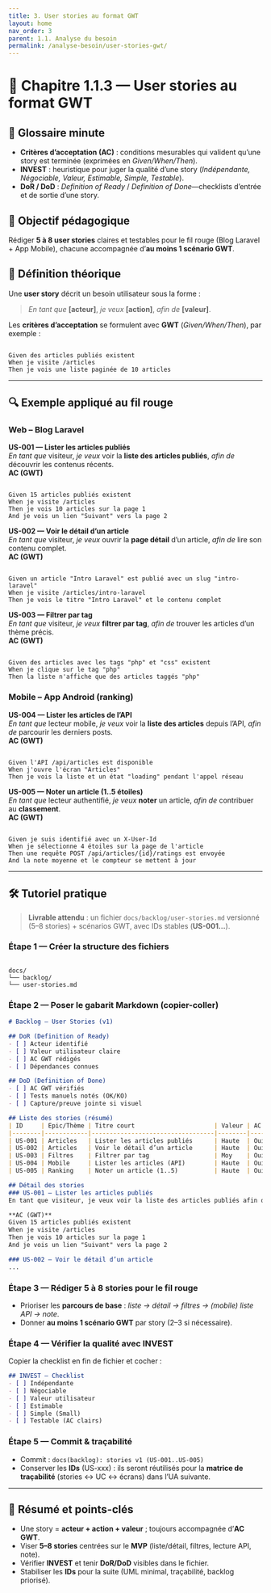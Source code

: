```yaml
---
title: 3. User stories au format GWT
layout: home
nav_order: 3
parent: 1.1. Analyse du besoin
permalink: /analyse-besoin/user-stories-gwt/
---
```


# 📘 Chapitre 1.1.3 — User stories au format GWT

## 📒 Glossaire minute
- **Critères d’acceptation (AC)** : conditions mesurables qui valident qu’une story est terminée (exprimées en *Given/When/Then*).
- **INVEST** : heuristique pour juger la qualité d’une story (*Indépendante, Négociable, Valeur, Estimable, Simple, Testable*).
- **DoR / DoD** : *Definition of Ready* / *Definition of Done*—checklists d’entrée et de sortie d’une story.

## 🎯 Objectif pédagogique
Rédiger **5 à 8 user stories** claires et testables pour le fil rouge (Blog Laravel + App Mobile), chacune accompagnée d’**au moins 1 scénario GWT**.

## 🧠 Définition théorique
Une **user story** décrit un besoin utilisateur sous la forme :
> *En tant que* **[acteur]**, *je veux* **[action]**, *afin de* **[valeur]**.

Les **critères d’acceptation** se formulent avec **GWT** (*Given/When/Then*), par exemple :
```

Given des articles publiés existent
When je visite /articles
Then je vois une liste paginée de 10 articles

```

---

## 🔍 Exemple appliqué au fil rouge

### Web – Blog Laravel
**US-001 — Lister les articles publiés**  
*En tant que* visiteur, *je veux* voir la **liste des articles publiés**, *afin de* découvrir les contenus récents.  
**AC (GWT)**  
```

Given 15 articles publiés existent
When je visite /articles
Then je vois 10 articles sur la page 1
And je vois un lien "Suivant" vers la page 2

```

**US-002 — Voir le détail d’un article**  
*En tant que* visiteur, *je veux* ouvrir la **page détail** d’un article, *afin de* lire son contenu complet.  
**AC (GWT)**
```

Given un article "Intro Laravel" est publié avec un slug "intro-laravel"
When je visite /articles/intro-laravel
Then je vois le titre "Intro Laravel" et le contenu complet

```

**US-003 — Filtrer par tag**  
*En tant que* visiteur, *je veux* **filtrer par tag**, *afin de* trouver les articles d’un thème précis.  
**AC (GWT)**
```

Given des articles avec les tags "php" et "css" existent
When je clique sur le tag "php"
Then la liste n'affiche que des articles taggés "php"

```

### Mobile – App Android (ranking)
**US-004 — Lister les articles de l’API**  
*En tant que* lecteur mobile, *je veux* voir la **liste des articles** depuis l’API, *afin de* parcourir les derniers posts.  
**AC (GWT)**
```

Given l'API /api/articles est disponible
When j'ouvre l'écran "Articles"
Then je vois la liste et un état "loading" pendant l'appel réseau

```

**US-005 — Noter un article (1..5 étoiles)**  
*En tant que* lecteur authentifié, *je veux* **noter** un article, *afin de* contribuer au **classement**.  
**AC (GWT)**
```

Given je suis identifié avec un X-User-Id
When je sélectionne 4 étoiles sur la page de l'article
Then une requête POST /api/articles/{id}/ratings est envoyée
And la note moyenne et le compteur se mettent à jour

```

---

## 🛠 Tutoriel pratique

> **Livrable attendu** : un fichier `docs/backlog/user-stories.md` versionné (5–8 stories) + scénarios GWT, avec IDs stables (**US-001…**).

### Étape 1 — Créer la structure des fichiers
```

docs/
└── backlog/
└── user-stories.md

````

### Étape 2 — Poser le gabarit Markdown (copier-coller)
```md
# Backlog – User Stories (v1)

## DoR (Definition of Ready)
- [ ] Acteur identifié
- [ ] Valeur utilisateur claire
- [ ] AC GWT rédigés
- [ ] Dépendances connues

## DoD (Definition of Done)
- [ ] AC GWT vérifiés
- [ ] Tests manuels notés (OK/KO)
- [ ] Capture/preuve jointe si visuel

## Liste des stories (résumé)
| ID     | Epic/Thème | Titre court                      | Valeur | AC GWT ? |
|--------|------------|----------------------------------|--------|---------|
| US-001 | Articles   | Lister les articles publiés      | Haute  | Oui     |
| US-002 | Articles   | Voir le détail d’un article      | Haute  | Oui     |
| US-003 | Filtres    | Filtrer par tag                  | Moy    | Oui     |
| US-004 | Mobile     | Lister les articles (API)        | Haute  | Oui     |
| US-005 | Ranking    | Noter un article (1..5)          | Haute  | Oui     |

## Détail des stories
### US-001 — Lister les articles publiés
En tant que visiteur, je veux voir la liste des articles publiés afin de découvrir les contenus récents.

**AC (GWT)**
Given 15 articles publiés existent  
When je visite /articles  
Then je vois 10 articles sur la page 1  
And je vois un lien "Suivant" vers la page 2

### US-002 — Voir le détail d’un article
...

````

### Étape 3 — Rédiger **5 à 8** stories pour le fil rouge

* Prioriser les **parcours de base** : *liste → détail → filtres → (mobile) liste API → note*.
* Donner **au moins 1 scénario GWT** par story (2–3 si nécessaire).

### Étape 4 — Vérifier la qualité avec **INVEST**

Copier la checklist en fin de fichier et cocher :

```md
## INVEST – Checklist
- [ ] Indépendante
- [ ] Négociable
- [ ] Valeur utilisateur
- [ ] Estimable
- [ ] Simple (Small)
- [ ] Testable (AC clairs)
```

### Étape 5 — Commit & traçabilité

* Commit : `docs(backlog): stories v1 (US-001..US-005)`
* Conserver les **IDs** (US-xxx) : ils seront réutilisés pour la **matrice de traçabilité** (stories ↔ UC ↔ écrans) dans l’UA suivante.

---

## 🧾 Résumé et points-clés

* Une story = **acteur + action + valeur** ; toujours accompagnée d’**AC GWT**.
* Viser **5–8 stories** centrées sur le **MVP** (liste/détail, filtres, lecture API, note).
* Vérifier **INVEST** et tenir **DoR/DoD** visibles dans le fichier.
* Stabiliser les **IDs** pour la suite (UML minimal, traçabilité, backlog priorisé).
